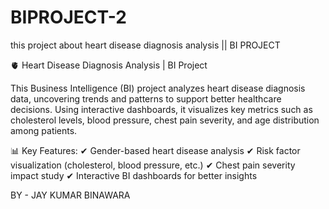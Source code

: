 # BIPROJECT-2
this project about heart disease diagnosis analysis || BI PROJECT

🫀 Heart Disease Diagnosis Analysis | BI Project

This Business Intelligence (BI) project analyzes heart disease diagnosis data, uncovering trends and patterns to support better healthcare decisions. Using interactive dashboards, it visualizes key metrics such as cholesterol levels, blood pressure, chest pain severity, and age distribution among patients.

📊 Key Features:
✔ Gender-based heart disease analysis
✔ Risk factor visualization (cholesterol, blood pressure, etc.)
✔ Chest pain severity impact study
✔ Interactive BI dashboards for better insights

BY - JAY KUMAR BINAWARA
